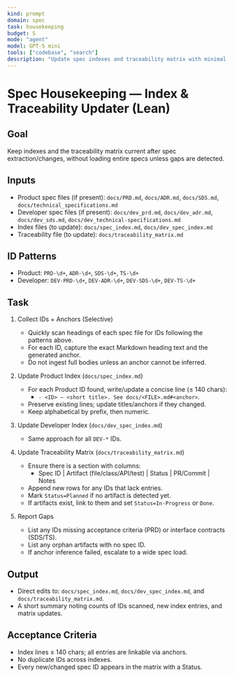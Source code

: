 ```yaml
---
kind: prompt
domain: spec
task: housekeeping
budget: S
mode: "agent"
model: GPT-5 mini
tools: ["codebase", "search"]
description: "Update spec indexes and traceability matrix with minimal context load."
---
```


# Spec Housekeeping — Index & Traceability Updater (Lean)

## Goal

Keep indexes and the traceability matrix current after spec extraction/changes,
without loading entire specs unless gaps are detected.

## Inputs

- Product spec files (if present): `docs/PRD.md`, `docs/ADR.md`, `docs/SDS.md`, `docs/technical_specifications.md`
- Developer spec files (if present): `docs/dev_prd.md`, `docs/dev_adr.md`, `docs/dev_sds.md`, `docs/dev_technical-specifications.md`
- Index files (to update): `docs/spec_index.md`, `docs/dev_spec_index.md`
- Traceability file (to update): `docs/traceability_matrix.md`

## ID Patterns

- Product: `PRD-\d+`, `ADR-\d+`, `SDS-\d+`, `TS-\d+`
- Developer: `DEV-PRD-\d+`, `DEV-ADR-\d+`, `DEV-SDS-\d+`, `DEV-TS-\d+`

## Task

1. Collect IDs + Anchors (Selective)

   - Quickly scan headings of each spec file for IDs following the patterns above.
   - For each ID, capture the exact Markdown heading text and the generated anchor.
   - Do not ingest full bodies unless an anchor cannot be inferred.

2. Update Product Index (`docs/spec_index.md`)

   - For each Product ID found, write/update a concise line (≤ 140 chars):
     - `- <ID> — <short title>. See docs/<FILE>.md#<anchor>`.
   - Preserve existing lines; update titles/anchors if they changed.
   - Keep alphabetical by prefix, then numeric.

3. Update Developer Index (`docs/dev_spec_index.md`)

   - Same approach for all `DEV-*` IDs.

4. Update Traceability Matrix (`docs/traceability_matrix.md`)

   - Ensure there is a section with columns:
     - Spec ID | Artifact (file/class/API/test) | Status | PR/Commit | Notes
   - Append new rows for any IDs that lack entries.
   - Mark `Status=Planned` if no artifact is detected yet.
   - If artifacts exist, link to them and set `Status=In-Progress` or `Done`.

5. Report Gaps
   - List any IDs missing acceptance criteria (PRD) or interface contracts (SDS/TS).
   - List any orphan artifacts with no spec ID.
   - If anchor inference failed, escalate to a wide spec load.

## Output

- Direct edits to: `docs/spec_index.md`, `docs/dev_spec_index.md`, and `docs/traceability_matrix.md`.
- A short summary noting counts of IDs scanned, new index entries, and matrix updates.

## Acceptance Criteria

- Index lines ≤ 140 chars; all entries are linkable via anchors.
- No duplicate IDs across indexes.
- Every new/changed spec ID appears in the matrix with a Status.

